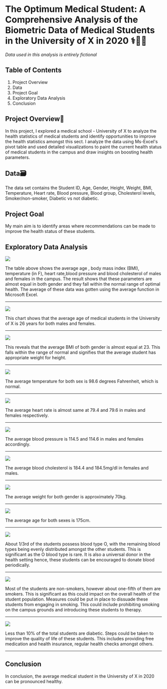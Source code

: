 # The Optimum Medical Student: A Comprehensive Analysis of the Biometric Data of Medical Students in the University of X in 2020 ⚕👨‍⚕️
*Data used in this analysis is entirely fictional*


Table of Contents
---

1. Project Overview
2. Data
3. Project Goal
4. Exploratory Data Analysis
5. Conclusion


Project Overview🙂
---
In this project, I explored a medical school - University of X to analyze the health statistics of medical students and identify opportunities to improve the health statistics amongst this sect. I analyze the data using Ms-Excel's pivot table and used detailed visualizations to paint the current health status of medical students in the campus and draw insights on boosting health parameters.


Data🗃️
---
The data set contains the Student ID, Age, Gender, Height, Weight, BMI, Temperature, Heart rate, Blood pressure, Blood group, Cholesterol levels, Smoker/non-smoker, Diabetic vs not diabetic.

Project Goal
---
My main aim is to identify areas where recommendations can be made to improve the health status of these students.

Exploratory Data Analysis
---


![](average_wt.png)

The table above shows the average age , body mass index (BMI), temperature  (in F), heart rate,blood pressure and blood cholesterol of males and females in the campus. The result shows that these parameters are almost equal in both gender and they fall within the normal range of optimal health. The average of these data was gotten using the average function in Microsoft Excel.

---

![](agegend_visual.png)

This chart shows that the average age of medical students in the University of X is 26 years for both males and females.

---

![](bmi_visual.png)

This reveals that the average BMI of both gender is almost equal at 23. This falls within the range of normal and signifies that the average student has appropriate weight for height.

---

![](tempgend_visual.png)

The average temperature for both sex is 98.6 degrees Fahrenheit, which is normal.

---

![](hrbygend_visual.png)

The average heart rate is almost same at 79.4 and 79.6 in males and females respectively.

---

![](bpbygend_visual.png)

The average blood pressure is 114.5 and 114.6 in males and females accordingly.

---

![](blood_chol_visual.png)

The average blood cholesterol is 184.4 and 184.5mg/dl in females and males.

---

![](wtgend_visual.png)

The average weight for both gender is approximately 70kg.

---

![](htgend_visual.png)

The average age for both sexes is 175cm.

---

![](bg_visual.png)

About 1/3rd of the students possess blood type O, with the remaining blood types being evenly distributed amongst the other students. This is significant as the O blood type is rare. It is also a universal donor in the health setting hence, these students can be encouraged to donate blood periodically.

---

![](smoke_visual.png)


Most of the students are non-smokers, however about one-fifth of them are smokers. This is significant as this could impact on the overall health of the student population. Measures could be put in place to dissuade these students from engaging in smoking. This could include prohibiting smoking on the campus grounds and introducing these students to therapy.

---

![](dm_visual.png)

Less than 10% of the total students are diabetic. Steps could be taken to improve the quality of life of these students. This includes providing free medication and health insurance, regular health checks amongst others.

---

Conclusion
---
In conclusion, the average medical student in the University of X in 2020 can be pronounced healthy.
